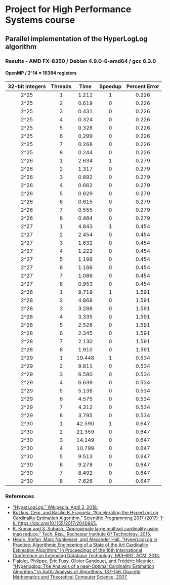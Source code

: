 # Project for High Performance Systems course
## Parallel implementation of the HyperLogLog algorithm
### Results - AMD FX-8350 / Debian 4.9.0-6-amd64 / gcc 6.3.0
#### OpenMP / 2^14 = 16384 registers
|32-bit integers|Threads|Time|Speedup|Percent Error|
|:---:|:---:|:---:|:---:|:---:|
|2^25|1|1.211|1|0.226|
|2^25|2|0.619|0|0.226|
|2^25|3|0.431|0|0.226|
|2^25|4|0.324|0|0.226|
|2^25|5|0.328|0|0.226|
|2^25|6|0.299|0|0.226|
|2^25|7|0.268|0|0.226|
|2^25|8|0.244|0|0.226|
|2^26|1|2.634|1|0.279|
|2^26|2|1.317|0|0.279|
|2^26|3|0.892|0|0.279|
|2^26|4|0.662|0|0.279|
|2^26|5|0.629|0|0.279|
|2^26|6|0.615|0|0.279|
|2^26|7|0.555|0|0.279|
|2^26|8|0.484|0|0.279|
|2^27|1|4.843|1|0.454|
|2^27|2|2.454|0|0.454|
|2^27|3|1.632|0|0.454|
|2^27|4|1.222|0|0.454|
|2^27|5|1.198|0|0.454|
|2^27|6|1.166|0|0.454|
|2^27|7|1.086|0|0.454|
|2^27|8|0.953|0|0.454|
|2^28|1|9.719|1|1.591|
|2^28|2|4.868|0|1.591|
|2^28|3|3.288|0|1.591|
|2^28|4|3.335|0|1.591|
|2^28|5|2.528|0|1.591|
|2^28|6|2.345|0|1.591|
|2^28|7|2.130|0|1.591|
|2^28|8|1.910|0|1.591|
|2^29|1|19.448|1|0.534|
|2^29|2|9.811|0|0.534|
|2^29|3|6.580|0|0.534|
|2^29|4|6.639|0|0.534|
|2^29|5|5.138|0|0.534|
|2^29|6|4.575|0|0.534|
|2^29|7|4.312|0|0.534|
|2^29|8|3.795|0|0.534|
|2^30|1|42.590|1|0.647|
|2^30|2|21.359|0|0.647|
|2^30|3|14.149|0|0.647|
|2^30|4|10.799|0|0.647|
|2^30|5|9.513|0|0.647|
|2^30|6|9.278|0|0.647|
|2^30|7|8.492|0|0.647|
|2^30|8|7.626|0|0.647|
### References
* [“HyperLogLog.” Wikipedia, April 3, 2018.](https://en.wikipedia.org/w/index.php?title=HyperLogLog&oldid=833994784)
* [Bozkus, Cem, and Basilio B. Fraguela. “Accelerating the HyperLogLog Cardinality Estimation Algorithm.” Scientific Programming 2017 (2017): 1–8. https://doi.org/10.1155/2017/2040865.
](biblio/2040865.pdf)
* [K. Kumar and S. Subash, “Approximate large multiset cardinality using map reduce,” Tech. Rep., Rochester Institute Of Technology, 2015.](biblio/report.pdf)
* [Heule, Stefan, Marc Nunkesser, and Alexander Hall. “HyperLogLog in Practice: Algorithmic Engineering of a State of the Art Cardinality Estimation Algorithm.” In Proceedings of the 16th International Conference on Extending Database Technology, 683–692. ACM, 2013.
](biblio/p683-heule.pdf)
* [Flajolet, Philippe, Éric Fusy, Olivier Gandouet, and Frédéric Meunier. “Hyperloglog: The Analysis of a near-Optimal Cardinality Estimation Algorithm.” In AofA: Analysis of Algorithms, 137–156. Discrete Mathematics and Theoretical Computer Science, 2007.
](biblio/FlFuGaMe07.pdf)
